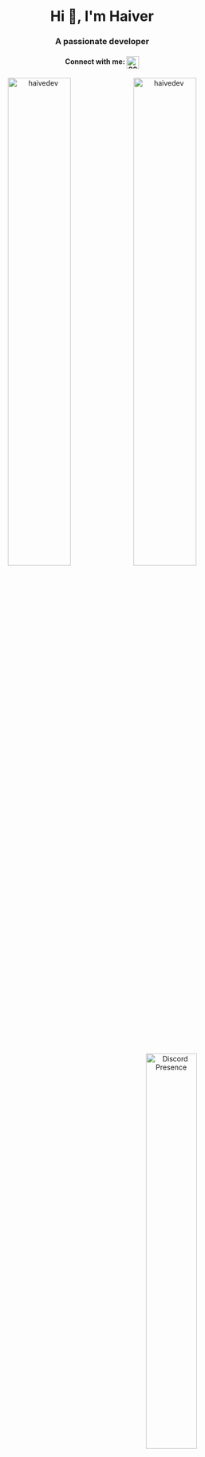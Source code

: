 <h1 align="center">Hi 👋, I'm Haiver</h1>
    <h3 align="center">A passionate developer</h3>

<h4 align="center">Connect with me:
    <a href="https://discord.com/users/897660552892002304" target="blank"><img align="center"
        src="https://assets-global.website-files.com/6257adef93867e50d84d30e2/636e0a6ca814282eca7172c6_icon_clyde_white_RGB.svg"
        alt="897660552892002304" height="25" width="25" />
    </a>
</h4>

<div align="center">
    <img src="https://github-readme-stats.vercel.app/api?username=haivedev&show_icons=true&theme=midnight-purple&layout=pie" alt="haivedev" style="float: left; width: 50%;" />
<img src="https://github-readme-stats.vercel.app/api/top-langs/?username=haivedev&layout=donut-vertical" alt="haivedev" style="float: left; width: 50%;" />
</div>


<div align="center">
    <a href="https://discord.com/users/897660552892002304">
        <img src="https://lanyard.cnrad.dev/api/897660552892002304" alt="Discord Presence" style="float: right; width: 45%;" />
    </a>
</div>

